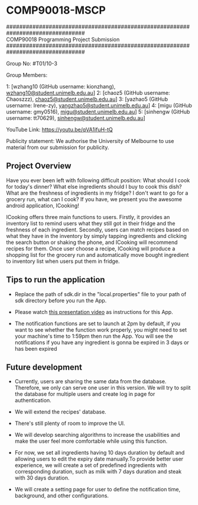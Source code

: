 # COMP90018-MSCP

################################################################################                     
                    COMP90018 Programming Project Submission
################################################################################

Group No: #T01/10-3

Group Members:

1: [wzhang10 (GitHub username: kionzhang), wzhang10@student.unimelb.edu.au] 
2: [chaoz5 (GitHub username: Chaoszzz), chaoz5@student.unimelb.edu.au] 
3: [yazhao5 (GitHub username: Irene-zy), yangzhao5@student.unimelb.edu.au] 
4: [migu (GitHub username: gmy0516), migu@student.unimelb.edu.au] 
5: [sinhengw (GitHub username: tt70629), sinhengw@student.unimelb.edu.au] 

YouTube Link: https://youtu.be/qVA1ifuH-tQ

Publicity statement: We authorise the University of Melbourne to use material from our submission for publicity.


## Project Overview

Have you ever been left with following difficult position: What should I cook for today's dinner? What else ingredients should I buy to cook this dish? What are the freshness of  ingredients in my fridge? I don't want to go for a grocery run, what can I cook? If you have, we present you the awesome android application, ICooking!

ICooking offers three main functions to users. Firstly, it provides an inventory list to remind users what they still got in their fridge and the freshness of each ingredient. Secondly, users can match recipes based on what they have in the inventory by simply tapping ingredients and clicking the search button or shaking the phone, and ICooking will recommend recipes for them. Once user choose a recipe, ICooking will produce a shopping list for the grocery run and automatically move bought ingredient to inventory list when users put them in fridge. 
  
## Tips to run the application

- Replace the path of sdk.dir in the "local.properties" file to your path of sdk directory before you run the App.

- Please watch [this presentation video](https://youtu.be/qVA1ifuH-tQ) as instructions for this App.

- The notification functions are set to launch at 2pm by default, if you want to see whether the function work properly, you might need to set your machine's time to 1:59pm then run the App. You will see the notifications if you have any ingredient is gonna be expired in 3 days or has been expired

## Future development

- Currently, users are sharing the same data from the database. Therefore, we only can serve one user in this version. We will try to split the database for multiple users and create log in page for authentication. 

- We will extend the recipes' database.

- There's still plenty of room to improve the UI.

- We will develop searching algorithms to increase the usabilities and make the user feel more comfortable while using this function. 

- For now, we set all ingredients having 10 days duration by default and allowing users to edit the expiry date manually.To provide better user experience, we will create a set of predefined ingredients with corresponding duration, such as milk with 7 days duration and steak with 30 days duration.

- We will create a setting page for user to define the notification time, background, and  other configurations. 
